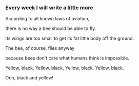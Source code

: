### Every week I will write a little more

According to all known laws
of aviation,
  
there is no way a bee
should be able to fly.
  
Its wings are too small to get
its fat little body off the ground.

The bee, of course, flies anyway

because bees don't care
what humans think is impossible.

Yellow, black. Yellow, black.
Yellow, black. Yellow, black.

Ooh, black and yellow!